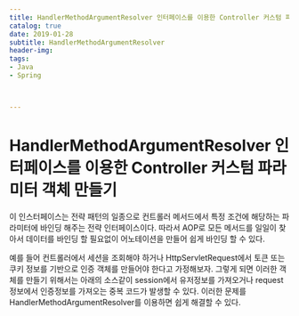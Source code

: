 ```yaml
---
title: HandlerMethodArgumentResolver 인터페이스를 이용한 Controller 커스텀 파라미터 객체 만들기
catalog: true
date: 2019-01-28
subtitle: HandlerMethodArgumentResolver
header-img:
tags:
- Java
- Spring



---
```


# HandlerMethodArgumentResolver 인터페이스를 이용한 Controller 커스텀 파라미터 객체 만들기
이 인스터페이스는 전략 패턴의 일종으로 컨트롤러 메서드에서 특정 조건에 해당하는 파라미터에 바인딩 해주는 전략 인터페이스이다. 따라서 AOP로 모든 메서드를 일일이 찾아서 데이터를 바인딩 할 필요없이 어노테이션을 만들어 쉽게 바인딩 할 수 있다.

예를 들어 컨트롤러에서 세션을 조회해야 하거나 HttpServletRequest에서 토큰 또는 쿠키 정보를 기반으로 인증 객체를 만들어야 한다고 가정해보자. 그렇게 되면 이러한 객체를 만들기 위해서는 아래의 소스같이 session에서 유저정보를 가져오거나 request 정보에서 인증정보를 가져오는 중복 코드가 발생할 수 있다. 이러한 문제를 HandlerMethodArgumentResolver를 이용하면 쉽게 해결할 수 있다.
